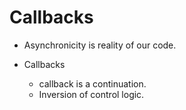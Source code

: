 # Callbacks

- Asynchronicity is reality of our code.

- Callbacks

	- callback is a continuation.
	- Inversion of control logic.
